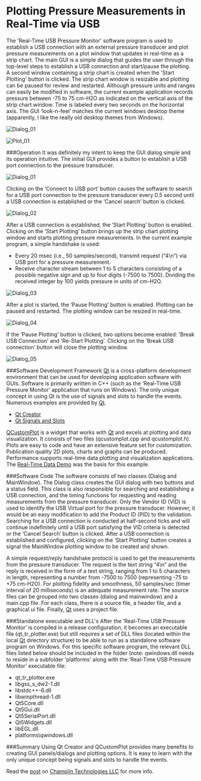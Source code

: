 # Plotting Pressure Measurements in Real-Time via USB
The 'Real-Time USB Pressure Monitor' software program is used to establish a USB connection with an external pressure transducer and plot pressure measurements on a plot window that updates in real-time as a strip chart. The main GUI is a simple dialog that guides the user through the top-level steps to establish a USB connection and start/pause the plotting. A second window containing a strip chart is created when the 'Start Plotting' button is clicked. The strip chart window is resizable and plotting can be paused for review and restarted. Although pressure units and ranges can easily be modified in software, the current example application records pressure between -75 to 75 cm-H2O as indicated on the vertical axis of the strip chart window. Time is labeled every two seconds on the horizontal axis. The GUI ‘look-n-feel’ matches the current windows desktop theme (apparently, I like the really old desktop themes from Windows).

![Dialog_01](https://github.com/CaryChamplin/QTRealTimePlotting/blob/develop/dialog_01.png)

![Plot_01](https://github.com/CaryChamplin/QTRealTimePlotting/blob/develop/plot_01.png)

###Operation
It was definitely my intent to keep the GUI dialog simple and its operation intuitive. The initial GUI provides a button to establish a USB port connection to the pressure transducer.

![Dialog_01](https://github.com/CaryChamplin/QTRealTimePlotting/blob/develop/dialog_01.png)

Clicking on the ‘Connect to USB port’ button causes the software to search for a USB port connection to the pressure transducer every 0.5 second until a USB connection is established or the ‘Cancel search’ button is clicked.

![Dialog_02](https://github.com/CaryChamplin/QTRealTimePlotting/blob/develop/dialog_02.png)

After a USB connection is established, the ‘Start Plotting’ button is enabled. Clicking on the ‘Start Plotting’ button brings up the strip chart plotting window and starts plotting pressure measurements. In the current example program, a simple handshake is used:-	Every 20 msec (i.e., 50 samples/second), transmit request (“4\n”) via USB port for a pressure measurement.-	Receive character stream between 1 to 5 characters consisting of a possible negative sign and up to four digits (-7500 to 7500). Dividing the received integer by 100 yields pressure in units of cm-H2O.

![Dialog_03](https://github.com/CaryChamplin/QTRealTimePlotting/blob/develop/dialog_03.png)

After a plot is started, the ‘Pause Plotting’ button is enabled. Plotting can be paused and restarted. The plotting window can be resized in real-time.

![Dialog_04](https://github.com/CaryChamplin/QTRealTimePlotting/blob/develop/dialog_04.png)

If the ‘Pause Plotting’ button is clicked, two options become enabled: 'Break USB Connection' and 'Re-Start Plotting'. Clicking on the ‘Break USB connection’ button will close the plotting window.

![Dialog_05](https://github.com/CaryChamplin/QTRealTimePlotting/blob/develop/dialog_05.png)

###Software Development Framework
[Qt](https://www.qt.io) is a cross-platform development environment that can be used for developing application software with GUIs. Software is primarily written in C++ (such as the ‘Real-Time USB Pressure Monitor’ application that runs on Windows). The only unique concept in using Qt is the use of signals and slots to handle the events. Numerous examples are provided by [Qt](https://www.qt.io).
-	[Qt Creator](https://www.qt.io/ide/)
-	[Qt Signals and Slots](http://doc.qt.io/qt-5/signalsandslots.html)

[QCustomPlot](http://www.qcustomplot.com) is a widget that works with [Qt](https://www.qt.io) and excels at plotting and data visualization. It consists of two files (qcustomplot.cpp and qcustomplot.h). Plots are easy to code and have an extensive feature set for customization. Publication quality 2D plots, charts and graphs can be produced. Performance supports real-time data plotting and visualization applications. The [Real-Time Data Demo](http://www.qcustomplot.com/index.php/demos/realtimedatademo) was the basis for this example.

###Software Code
The software consists of two classes (Dialog and MainWindow). The Dialog class creates the GUI dialog with two buttons and a status field. This class is also responsible for searching and establishing a USB connection, and the timing functions for requesting and reading measurements from the pressure transducer. Only the Vendor ID (VID) is used to identify the USB Virtual port for the pressure transducer. However, it would be an easy modification to add the Product ID (PID) to the validation. Searching for a USB connection is conducted at half-second ticks and will continue indefinitely until a USB port satisfying the VID criteria is detected or the ‘Cancel Search’ button is clicked. After a USB connection is established and configured, clicking on the ‘Start Plotting’ button creates a signal the MainWindow plotting window to be created and shown.
A simple request/reply handshake protocol is used to get the measurements from the pressure transducer. The request is the text string “4\n” and the reply is received in the form of a text string, ranging from 1 to 5 characters in length, representing a number from -7500 to 7500 (representing -75 to +75 cm-H2O). For plotting fidelity and smoothness, 50 samples/sec (timer interval of 20 milliseconds) is an adequate measurement rate.The source files can be grouped into two classes (dialog and mainwindow) and a main.cpp file. For each class, there is a source file, a header file, and a graphical ui file. Finally, [Qt](https://www.qt.io) uses a project file.

###Standalone executable and DLL's
After the ‘Real-Time USB Pressure Monitor’ is compiled in a release configuration, it becomes an executable file (qt_tr_plotter.exe) but still requires a set of DLL files (located within the local [Qt](https://www.qt.io) directory structure) to be able to run as a standalone software program on Windows. For this specific software program, the relevant DLL files listed below should be included in the folder (note: qwindows.dll needs to reside in a subfolder 'platforms' along with the ‘Real-Time USB Pressure Monitor’ executable file:

- qt_tr_plotter.exe- libgss_s_dw2-1.dll- libstdc++-6.dll- libwinpthread-1.dll- Qt5Core.dll- Qt5Gui.dll- Qt5SerialPort.dll- Qt5Widgets.dll
- libEGL.dll
- platforms\qwindows.dll

###Summary
Using Qt Creator and QCustomPlot provides many benefits to creating GUI panels/dialogs and plotting options. It is easy to learn with the only unique concept being signals and slots to handle the events.

Read the [post](http://champlintechnologiesllc.com/real-time-plotting-using-qt-and-qcustomplot/) on [Champlin Technologies LLC](http://champlintechnologiesllc.com) for more info.
